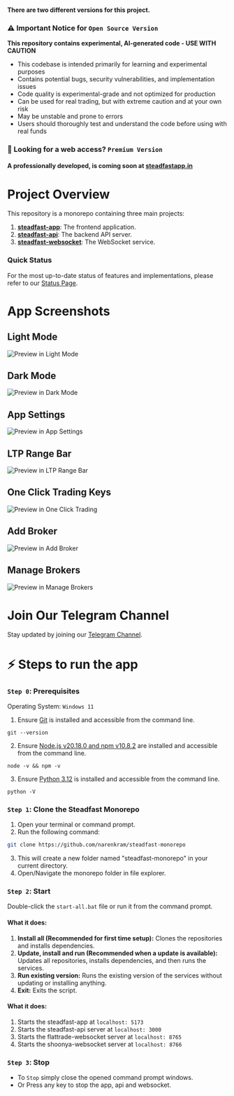 #### There are two different versions for this project.
### ⚠️ Important Notice for `Open Source Version`
**This repository contains experimental, AI-generated code - USE WITH CAUTION**
- This codebase is intended primarily for learning and experimental purposes
- Contains potential bugs, security vulnerabilities, and implementation issues
- Code quality is experimental-grade and not optimized for production
- Can be used for real trading, but with extreme caution and at your own risk
- May be unstable and prone to errors
- Users should thoroughly test and understand the code before using with real funds

### 🚀 Looking for a web access? `Premium Version`  
#### A professionally developed, is coming soon at [steadfastapp.in](https://steadfastapp.in)

# Project Overview

This repository is a monorepo containing three main projects:

1. [**steadfast-app**](https://github.com/narenkram/steadfast-app): The frontend application.
2. [**steadfast-api**](https://github.com/narenkram/steadfast-api): The backend API server.
3. [**steadfast-websocket**](https://github.com/narenkram/steadfast-websocket): The WebSocket service.

### Quick Status

For the most up-to-date status of features and implementations, please refer to our [Status Page](status.md).

# App Screenshots

## Light Mode

![Preview in Light Mode](preview_light.png)

## Dark Mode

![Preview in Dark Mode](preview_dark.png)

## App Settings

![Preview in App Settings](preview_settings.png)

## LTP Range Bar

![Preview in LTP Range Bar](preview_ltprangebar.png)

## One Click Trading Keys

![Preview in One Click Trading](preview_oneclicktrade.png)

## Add Broker

![Preview in Add Broker](preview_addbroker_light.png)

## Manage Brokers

![Preview in Manage Brokers](preview_managebroker_light.png)

# Join Our Telegram Channel

Stay updated by joining our [Telegram Channel](https://t.me/steadfastapp).

# ⚡ Steps to run the app

### `Step 0`: Prerequisites

Operating System: `Windows 11`

1. Ensure [Git](https://git-scm.com/download/win) is installed and accessible from the command line.

```
git --version
```

2. Ensure [Node.js v20.18.0 and npm v10.8.2](https://nodejs.org/en/download/prebuilt-installer) are installed and accessible from the command line.

```
node -v && npm -v
```

3. Ensure [Python 3.12](https://www.python.org/downloads/) is installed and accessible from the command line.

```
python -V
```

### `Step 1`: Clone the Steadfast Monorepo

1. Open your terminal or command prompt.
2. Run the following command:

```bash
git clone https://github.com/narenkram/steadfast-monorepo
```

3. This will create a new folder named "steadfast-monorepo" in your current directory.
4. Open/Navigate the monorepo folder in file explorer.

### `Step 2`: Start

Double-click the `start-all.bat` file or run it from the command prompt.

#### What it does:

1. **Install all (Recommended for first time setup):** Clones the repositories and installs dependencies.
2. **Update, install and run (Recommended when a update is available):** Updates all repositories, installs dependencies, and then runs the services.
3. **Run existing version:** Runs the existing version of the services without updating or installing anything.
4. **Exit:** Exits the script.

#### What it does:

1. Starts the steadfast-app at `localhost: 5173`
2. Starts the steadfast-api server at `localhost: 3000`
3. Starts the flattrade-websocket server at `localhost: 8765`
4. Starts the shoonya-websocket server at `localhost: 8766`

### `Step 3`: Stop

- To `Stop` simply close the opened command prompt windows.
- Or Press any key to stop the app, api and websocket.

